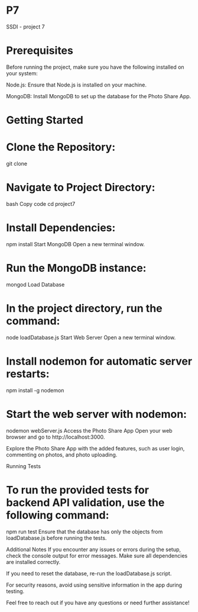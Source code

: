 # P7
SSDI - project 7
# Prerequisites
Before running the project, make sure you have the following installed on your system:

Node.js: Ensure that Node.js is installed on your machine.

MongoDB: Install MongoDB to set up the database for the Photo Share App.

# Getting Started
# Clone the Repository:


git clone <repository-url>


# Navigate to Project Directory:

bash
Copy code
cd project7


#  Install Dependencies:

npm install
Start MongoDB
Open a new terminal window.

# Run the MongoDB instance:


mongod
Load Database


# In the project directory, run the command:

node loadDatabase.js
Start Web Server
Open a new terminal window.

# Install nodemon for automatic server restarts:


npm install -g nodemon

# Start the web server with nodemon:


nodemon webServer.js
Access the Photo Share App
Open your web browser and go to http://localhost:3000.

Explore the Photo Share App with the added features, such as user login, commenting on photos, and photo uploading.

Running Tests

# To run the provided tests for backend API validation, use the following command:


npm run test
Ensure that the database has only the objects from loadDatabase.js before running the tests.

Additional Notes
If you encounter any issues or errors during the setup, check the console output for error messages. Make sure all dependencies are installed correctly.

If you need to reset the database, re-run the loadDatabase.js script.

For security reasons, avoid using sensitive information in the app during testing.

Feel free to reach out if you have any questions or need further assistance!
